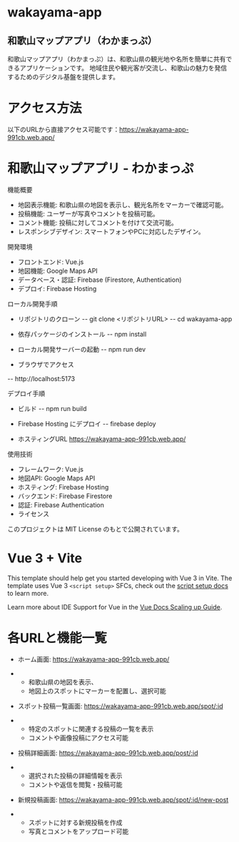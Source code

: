 # wakayama-app
## 和歌山マップアプリ（わかまっぷ）
和歌山マップアプリ（わかまっぷ）は、和歌山県の観光地や名所を簡単に共有できるアプリケーションです。
地域住民や観光客が交流し、和歌山の魅力を発信するためのデジタル基盤を提供します。

# アクセス方法
以下のURLから直接アクセス可能です：https://wakayama-app-991cb.web.app/

# 和歌山マップアプリ - わかまっぷ

機能概要
- 地図表示機能: 和歌山県の地図を表示し、観光名所をマーカーで確認可能。
- 投稿機能: ユーザーが写真やコメントを投稿可能。
- コメント機能: 投稿に対してコメントを付けて交流可能。
- レスポンシブデザイン: スマートフォンやPCに対応したデザイン。

開発環境
- フロントエンド: Vue.js
- 地図機能: Google Maps API
- データベース・認証: Firebase (Firestore, Authentication)
- デプロイ: Firebase Hosting

ローカル開発手順
- リポジトリのクローン
-- git clone <リポジトリURL>
-- cd wakayama-app

- 依存パッケージのインストール
-- npm install


- ローカル開発サーバーの起動
-- npm run dev


- ブラウザでアクセス

-- http://localhost:5173


デプロイ手順
- ビルド
-- npm run build
- Firebase Hosting にデプロイ
-- firebase deploy


- ホスティングURL https://wakayama-app-991cb.web.app/

使用技術
- フレームワーク: Vue.js
- 地図API: Google Maps API
- ホスティング: Firebase Hosting
- バックエンド: Firebase Firestore
- 認証: Firebase Authentication
- ライセンス


 このプロジェクトは MIT License のもとで公開されています。



# Vue 3 + Vite

This template should help get you started developing with Vue 3 in Vite. The template uses Vue 3 `<script setup>` SFCs, check out the [script setup docs](https://v3.vuejs.org/api/sfc-script-setup.html#sfc-script-setup) to learn more.

Learn more about IDE Support for Vue in the [Vue Docs Scaling up Guide](https://vuejs.org/guide/scaling-up/tooling.html#ide-support).

# 各URLと機能一覧
- ホーム画面: https://wakayama-app-991cb.web.app/

- - 和歌山県の地図を表示、
  - 地図上のスポットにマーカーを配置し、選択可能

- スポット投稿一覧画面: https://wakayama-app-991cb.web.app/spot/:id
- - 特定のスポットに関連する投稿の一覧を表示
  - コメントや画像投稿にアクセス可能

- 投稿詳細画面: https://wakayama-app-991cb.web.app/post/:id
- - 選択された投稿の詳細情報を表示
  - コメントや返信を閲覧・投稿可能

- 新規投稿画面: https://wakayama-app-991cb.web.app/spot/:id/new-post
- - スポットに対する新規投稿を作成
  - 写真とコメントをアップロード可能
